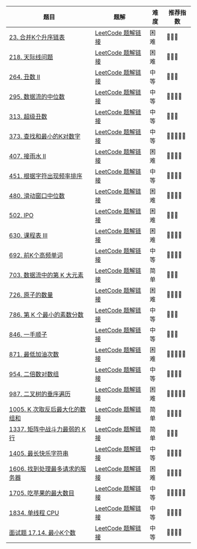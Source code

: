 | 题目                                                         | 题解                                                         | 难度 | 推荐指数 |
| ------------------------------------------------------------ | ------------------------------------------------------------ | ---- | -------- |
| [23. 合并K个升序链表](https://leetcode-cn.com/problems/merge-k-sorted-lists/) | [LeetCode 题解链接](https://leetcode-cn.com/problems/merge-k-sorted-lists/solution/shua-chuan-lc-you-xian-dui-lie-jie-fa-sh-3flb/) | 困难 | 🤩🤩🤩      |
| [218. 天际线问题](https://leetcode-cn.com/problems/the-skyline-problem/) | [LeetCode 题解链接](https://leetcode-cn.com/problems/the-skyline-problem/solution/gong-shui-san-xie-sao-miao-xian-suan-fa-0z6xc/) | 困难 | 🤩🤩🤩      |
| [264. 丑数 II](https://leetcode-cn.com/problems/ugly-number-ii/) | [LeetCode 题解链接](https://leetcode-cn.com/problems/ugly-number-ii/solution/gong-shui-san-xie-yi-ti-shuang-jie-you-x-3nvs/) | 中等 | 🤩🤩🤩      |
| [295. 数据流的中位数](https://leetcode-cn.com/problems/find-median-from-data-stream/) | [LeetCode 题解链接](https://leetcode-cn.com/problems/find-median-from-data-stream/solution/gong-shui-san-xie-jing-dian-shu-ju-jie-g-pqy8/) | 中等 | 🤩🤩🤩🤩     |
| [313. 超级丑数](https://leetcode-cn.com/problems/super-ugly-number/) | [LeetCode 题解链接](https://leetcode-cn.com/problems/super-ugly-number/solution/gong-shui-san-xie-yi-ti-shuang-jie-you-x-jyow/) | 中等 | 🤩🤩🤩      |
| [373. 查找和最小的K对数字](https://leetcode-cn.com/problems/find-k-pairs-with-smallest-sums/) | [LeetCode 题解链接](https://leetcode-cn.com/problems/find-k-pairs-with-smallest-sums/solution/gong-shui-san-xie-duo-lu-gui-bing-yun-yo-pgw5/) | 中等 | 🤩🤩🤩🤩🤩    |
| [407. 接雨水 II](https://leetcode-cn.com/problems/trapping-rain-water-ii/) | [LeetCode 题解链接](https://leetcode-cn.com/problems/trapping-rain-water-ii/solution/gong-shui-san-xie-jing-dian-dijkstra-yun-13ik/) | 困难 | 🤩🤩🤩🤩     |
| [451. 根据字符出现频率排序](https://leetcode-cn.com/problems/sort-characters-by-frequency/) | [LeetCode 题解链接](https://leetcode-cn.com/problems/sort-characters-by-frequency/solution/gong-shui-san-xie-shu-ju-jie-gou-yun-yon-gst9/) | 中等 | 🤩🤩🤩🤩     |
| [480. 滑动窗口中位数](https://leetcode-cn.com/problems/sliding-window-median/) | [LeetCode 题解链接](https://leetcode-cn.com/problems/sliding-window-median/solution/xiang-jie-po-su-jie-fa-you-xian-dui-lie-mo397/) | 困难 | 🤩🤩🤩🤩     |
| [502. IPO](https://leetcode-cn.com/problems/ipo/)            | [LeetCode 题解链接](https://leetcode-cn.com/problems/ipo/solution/gong-shui-san-xie-noxiang-xin-ke-xue-xi-fk1ra/) | 困难 | 🤩🤩🤩      |
| [630. 课程表 III](https://leetcode-cn.com/problems/course-schedule-iii/) | [LeetCode 题解链接](https://leetcode-cn.com/problems/course-schedule-iii/solution/gong-shui-san-xie-jing-dian-tan-xin-yun-ghii2/) | 困难 | 🤩🤩🤩🤩     |
| [692. 前K个高频单词](https://leetcode-cn.com/problems/top-k-frequent-words/) | [LeetCode 题解链接](https://leetcode-cn.com/problems/top-k-frequent-words/solution/gong-shui-san-xie-xiang-jie-shi-yong-ha-8dxt2/) | 中等 | 🤩🤩🤩🤩     |
| [703. 数据流中的第 K 大元素](https://leetcode-cn.com/problems/kth-largest-element-in-a-stream/) | [LeetCode 题解链接](https://leetcode-cn.com/problems/kth-largest-element-in-a-stream/solution/jian-da-ti-de-duo-chong-jie-fa-mou-pao-p-d1qi/) | 简单 | 🤩🤩🤩      |
| [726. 原子的数量](https://leetcode-cn.com/problems/number-of-atoms/) | [LeetCode 题解链接](https://leetcode-cn.com/problems/number-of-atoms/solution/gong-shui-san-xie-shi-yong-xiao-ji-qiao-l5ak4/) | 困难 | 🤩🤩🤩🤩     |
| [786. 第 K 个最小的素数分数](https://leetcode-cn.com/problems/k-th-smallest-prime-fraction/) | [LeetCode 题解链接](https://leetcode-cn.com/problems/k-th-smallest-prime-fraction/solution/gong-shui-san-xie-yi-ti-shuang-jie-you-x-8ymk/) | 中等 | 🤩🤩🤩      |
| [846. 一手顺子](https://leetcode-cn.com/problems/hand-of-straights/) | [LeetCode 题解链接](https://leetcode-cn.com/problems/hand-of-straights/solution/gong-shui-san-xie-shu-ju-jie-gou-mo-ni-t-4hxw/) | 中等 | 🤩🤩🤩      |
| [871. 最低加油次数](https://leetcode.cn/problems/minimum-number-of-refueling-stops/) | [LeetCode 题解链接](https://leetcode.cn/problems/minimum-number-of-refueling-stops/solution/by-ac_oier-q2mk/) | 困难 | 🤩🤩🤩🤩🤩    |
| [954. 二倍数对数组](https://leetcode-cn.com/problems/array-of-doubled-pairs/) | [LeetCode 题解链接](https://leetcode-cn.com/problems/array-of-doubled-pairs/solution/by-ac_oier-d1z7/) | 中等 | 🤩🤩🤩🤩     |
| [987. 二叉树的垂序遍历](https://leetcode-cn.com/problems/vertical-order-traversal-of-a-binary-tree/) | [LeetCode 题解链接](https://leetcode-cn.com/problems/vertical-order-traversal-of-a-binary-tree/solution/gong-shui-san-xie-yi-ti-shuang-jie-dfs-h-wfm3/) | 困难 | 🤩🤩🤩🤩🤩    |
| [1005. K 次取反后最大化的数组和](https://leetcode-cn.com/problems/maximize-sum-of-array-after-k-negations/) | [LeetCode 题解链接](https://leetcode-cn.com/problems/maximize-sum-of-array-after-k-negations/solution/gong-shui-san-xie-jian-dan-fen-qing-kuan-6qwu/) | 简单 | 🤩🤩🤩🤩     |
| [1337. 矩阵中战斗力最弱的 K 行](https://leetcode-cn.com/problems/the-k-weakest-rows-in-a-matrix/) | [LeetCode 题解链接](https://leetcode-cn.com/problems/the-k-weakest-rows-in-a-matrix/solution/gong-shui-san-xie-yi-ti-shuang-jie-po-su-7okx/) | 简单 | 🤩🤩🤩      |
| [1405. 最长快乐字符串](https://leetcode-cn.com/problems/longest-happy-string/) | [LeetCode 题解链接](https://leetcode-cn.com/problems/longest-happy-string/solution/gong-shui-san-xie-jie-he-you-xian-dui-li-q6fd/) | 中等 | 🤩🤩🤩🤩     |
| [1606. 找到处理最多请求的服务器](https://leetcode-cn.com/problems/find-servers-that-handled-most-number-of-requests/) | [LeetCode 题解链接](https://leetcode-cn.com/problems/find-servers-that-handled-most-number-of-requests/solution/by-ac_oier-zgm6/) | 困难 | 🤩🤩🤩🤩     |
| [1705. 吃苹果的最大数目](https://leetcode-cn.com/problems/maximum-number-of-eaten-apples/) | [LeetCode 题解链接](https://leetcode-cn.com/problems/maximum-number-of-eaten-apples/solution/gong-shui-san-xie-noxiang-xin-ke-xue-xi-hfdy0/) | 中等 | 🤩🤩🤩🤩🤩    |
| [1834. 单线程 CPU](https://leetcode-cn.com/problems/single-threaded-cpu/) | [LeetCode 题解链接](https://leetcode-cn.com/problems/single-threaded-cpu/solution/gong-shui-san-xie-shu-ju-jie-gou-yun-yon-1qk0/) | 中等 | 🤩🤩🤩🤩     |
| [面试题 17.14. 最小K个数](https://leetcode-cn.com/problems/smallest-k-lcci/) | [LeetCode 题解链接](https://leetcode-cn.com/problems/smallest-k-lcci/solution/gong-shui-san-xie-yi-ti-si-jie-you-xian-yy5k5/) | 中等 | 🤩🤩🤩🤩     |

